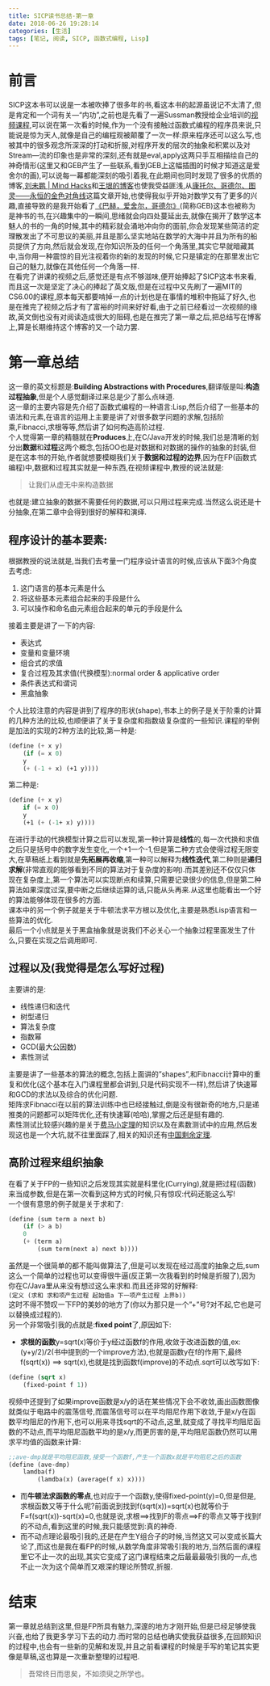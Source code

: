 ```yaml
---
title: SICP读书总结-第一章
date: 2018-06-26 19:28:14
categories: [生活]
tags: [笔记, 阅读, SICP, 函数式编程, Lisp]
---
```

[](#前言 "前言")前言
==============

SICP这本书可以说是一本被吹捧了很多年的书,看这本书的起源虽说记不太清了,但是肯定和一个词有关—“内功”,之前也是先看了一遍Sussman教授给企业培训的[视频课程](https://www.bilibili.com/video/av8515129),可以说在第一次看的时候,作为一个没有接触过函数式编程的程序员来说,只能说是惊为天人,就像是自己的编程观被颠覆了一次一样:原来程序还可以这么写,也被其中的很多观念所深深的打动和折服,对程序开发的层次的抽象和积累以及对Stream—流的印象也是非常的深刻,还有就是eval,apply这两只手互相描绘自己的神奇情形(这里又和GEB产生了一些联系,看到GEB上这幅插图的时候才知道这是爱舍尔的画),可以说每一幕都能深刻的吸引着我,在此期间也同时发现了很多的优质的博客,[刘未鹏 | Mind Hacks](http://mindhacks.cn/)和[王垠的博客](http://www.yinwang.org/)也使我受益匪浅,从[康托尔、哥德尔、图灵——永恒的金色对角线](http://mindhacks.cn/2006/10/15/cantor-godel-turing-an-eternal-golden-diagonal/)这篇文章开始,也使得我似乎开始对数学又有了更多的兴趣,直接导致的是我开始看了[《巴赫，爱舍尔，哥德尔》](https://book.douban.com/subject/1291204/)(简称GEB)这本也被称为是神书的书,在兴趣集中的一瞬间,思绪就会向四处蔓延出去,就像在揭开了数学这本魅人的书的一角的时候,其中的精彩就会涌地冲向你的面前,你会发现某些简洁的定理散发出了不可思议的美丽,并且是那么坚实地站在数学的大海中并且为所有的船员提供了方向,然后就会发现,在你知识所及的任何一个角落里,其实它早就暗藏其中,当你用一种震惊的目光注视着你的新的发现的时候,它只是镇定的在那里发出它自己的魅力,就像在其他任何一个角落一样.  
在看完了讲课的视频之后,感觉还是有点不够滋味,便开始捧起了SICP这本书来看,而且这一次是坚定了决心的捧起了英文版,但是在过程中又先刷了一遍MIT的CS6.00的课程,原本每天都要啃掉一点的计划也是在事情的堆积中拖延了好久,也是在推完了视频之后才有了富裕的时间来好好看,由于之前已经看过一次视频的缘故,英文倒也没有对阅读造成很大的阻碍,也是在推完了第一章之后,把总结写在博客上,算是长期维持这个博客的又一个动力罢.

[](#第一章总结 "第一章总结")第一章总结
=======================

这一章的英文标题是:**Building Abstractions with Procedures**,翻译版是叫:**构造过程抽象**,但是个人感觉翻译过来总是少了那么点味道.  
这一章的主要内容是先介绍了函数式编程的一种语言:Lisp,然后介绍了一些基本的语法和元素,在语言的运用上主要是讲了对很多数学问题的求解,包括阶乘,Fibnacci,求根等等,然后讲了如何构造高阶过程.  
个人觉得第一章的精髓就在**Produces**上,在C/Java开发的时候,我们总是清晰的划分出**数据**和**过程**这两个概念,包括OO也是对数据和对数据的操作的抽象的封装,但是在这本书的开始,作者就想要模糊我们关于**数据和过程的边界**,因为在FP(函数式编程)中,数据和过程其实就是一种东西,在视频课程中,教授的说法就是:

> 让我们从虚无中来构造数据

也就是:建立抽象的数据不需要任何的数据,可以只用过程来完成.当然这么说还是十分抽象,在第二章中会得到很好的解释和演绎.

[](#程序设计的基本要素 "程序设计的基本要素:")程序设计的基本要素:
-------------------------------------

根据教授的说法就是,当我们去考量一门程序设计语言的时候,应该从下面3个角度去考虑:

1.  这门语言的基本元素是什么
2.  将这些基本元素组合起来的手段是什么
3.  可以操作和命名由元素组合起来的单元的手段是什么

接着主要是讲了一下的内容:

*   表达式
*   变量和变量环境
*   组合式的求值
*   复合过程及其求值(代换模型):normal order & applicative order
*   条件表达式和谓词
*   黑盒抽象

个人比较注意的内容是讲到了程序的形状(shape),书本上的例子是关于阶乘的计算的几种方法的比较,也顺便讲了关于复杂度和指数级复杂度的一些知识.课程的举例是加法的实现的2种方法的比较,第一种是:  
```lisp
(define (+ x y)    
    (if (= x 0)    
    y    
    (+ (-1 + x) (+1 y))))
```
第二种是:  
```lisp
(define (+ x y)    
    if (= x 0)    
    y    
    (+1 (+ (-1+ x) y))))
```
在进行手动的代换模型计算之后可以发现,第一种计算是**线性**的,每一次代换和求值之后只是括号中的数字发生变化,一个+1一个-1,但是第二种方式会使得过程无限变大,在草稿纸上看到就是**先拓展再收缩**,第一种可以解释为**线性迭代**,第二种则是**递归求解**(非常直观的能够看到不同的算法对于复杂度的影响).而其差别还不仅仅只体现在复杂度上,第一个算法可以实现断点和续算,只需要记录很少的信息,但是第二种算法如果深度过深,要中断之后继续运算的话,只能从头再来.从这里也能看出一个好的算法能够体现在很多的方面.  
课本中的另一个例子就是关于牛顿法求平方根以及优化,主要是熟悉Lisp语言和一些算法的优化.  
最后一个小点就是关于黑盒抽象就是说我们不必关心一个抽象过程里面发生了什么,只要在实现之后调用即可.

[](#过程以及-我觉得是怎么写好过程 "过程以及(我觉得是怎么写好过程)")过程以及(我觉得是怎么写好过程)
-------------------------------------------------------

主要讲的是:

*   线性递归和迭代
*   树型递归
*   算法复杂度
*   指数幂
*   GCD(最大公因数)
*   素性测试

主要是讲了一些基本的算法的概念,包括上面讲的”shapes”,和Fibnacci计算中的重复和优化(这个基本在入门课程里都会讲到,只是代码实现不一样),然后讲了快速幂和GCD的求法以及综合的优化问题.  
矩阵求Fibnacci在以前的算法训练中也已经接触过,倒是没有很新奇的地方,只是递推类的问题都可以矩阵优化,还有快速幂(哈哈),掌握之后还是挺有趣的.  
素性测试比较感兴趣的是关于[费马小定理](https://baike.baidu.com/item/%E8%B4%B9%E9%A9%AC%E5%B0%8F%E5%AE%9A%E7%90%86)的知识以及在素数测试中的应用,然后发现这也是一个大坑,就不往里面踩了,相关的知识还有[中国剩余定理](https://baike.baidu.com/item/%E5%AD%99%E5%AD%90%E5%AE%9A%E7%90%86).

[](#高阶过程来组织抽象 "高阶过程来组织抽象")高阶过程来组织抽象
-----------------------------------

在看了关于FP的一些知识之后发现其实就是科里化(Currying),就是把过程(函数)来当成参数,但是在第一次看到这种方式的时候,只有惊叹:代码还能这么写!  
一个很有意思的例子就是关于求和了:  
```lisp
(define (sum term a next b)    
    (if (> a b)    
    0    
    (+ (term a)        
        (sum term(next a) next b))))
```
虽然是一个很简单的都不能叫做算法了,但是可以发现在经过高度的抽象之后,sum这么一个简单的过程也可以变得很牛逼(反正第一次我看到的时候是折服了),因为你在C/Java里从来没有想过这么来求和.而且还非常的好解释:  
`(定义 (求和 求和项产生过程 起始值a 下一项产生过程 上界b))`  
这时不得不赞叹一下FP的美妙的地方了(你以为那只是一个”+”号?对不起,它也是可以替换成过程的).  
另一个非常吸引我的点就是:**fixed point**了,原因如下:

*   **求根的函数**y=sqrt(x)等价于y经过函数f的作用,收敛于改进函数的值,ex:(y+y/2)/2(书中提到的一个improve方法),也就是函数y在f的作用下,最终f(sqrt(x)) ==> sqrt(x),也就是找到函数f(improve)的不动点.sqrt可以改写如下:
```lisp
(define (sqrt x)    
    (fixed-point f 1))
```

视频中还提到了如果improve函数是x/y的话在某些情况下会不收敛,画出函数图像就类似于电路中的震荡信号,而震荡信号可以在平均阻尼作用下收敛,于是x/y在函数平均阻尼的作用下,也可以用来寻找sqrt的不动点,这里,就变成了寻找平均阻尼函数的不动点,而平均阻尼函数平均的是x/y,而更厉害的是,平均阻尼函数仍然可以用求平均值的函数来计算:  
```lisp
;;ave-dmp就是平均阻尼函数,接受一个函数f,产生一个函数x就是平均阻尼之后的函数
(define (ave-dmp)    
    lamdba(f)        
        (lamdba(x) (average(f x) x))))
```
*   而**牛顿法求函数的零点**,也对应于一个函数y,使得fixed-point(y)=0,但是但是,求根函数又等于什么呢?前面说到找到f(sqrt(x))=sqrt(x)也就等价于F=f(sqrt(x))-sqrt(x)=0,也就是说,求根==>找到F的零点==>F的零点又等于找到f的不动点,看到这里的时候,我只能感觉到:真的神奇.
*   而不动点理论最吸引我的,还是在产生Y组合子的时候,当然这又可以变成长篇大论了,而这也是我在看FP的时候,从数学角度非常吸引我的地方,当然后面的课程里它不止一次的出现,其实它变成了这门课程结束之后最最最吸引我的一点,也不止一次为这个简单而又艰深的理论所赞叹,折服.

[](#结束 "结束")结束
==============

第一章就总结到这里,但是FP所具有魅力,深邃的地方才刚开始,但是已经足够使我兴奋,也给了我更多学习下去的动力.而时常的总结也确实使我获益很多,在回顾知识的过程中,也会有一些新的见解和发现,并且之前看课程的时候是手写的笔记其实更像是草稿,这也算是一次重新整理的过程吧.

> 吾常终日而思矣，不如须臾之所学也。